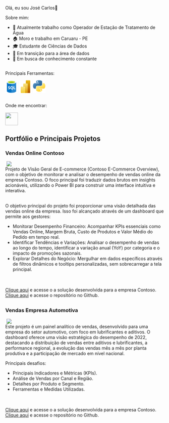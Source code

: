 Olá, eu sou José Carlos👋

Sobre mim:

- 💼 Atualmente trabalho como Operador de Estação de Tratamento de Água
- 🏠 Moro e trabalho em Caruaru - PE
- 🎓 Estudante de Ciências de Dados
- 🚀 Em transição para a área de dados
- 📖 Em busca de conhecimento constante


## 

Principais Ferramentas:

<div style="display: inline_block">
  <img align="center" alt="SQL" height="40" width="40" src="https://github.com/BruceFonseca/ferramentas/blob/main/logo.png?raw=true">
  <img align="center" alt="Power BI" height="40" width="40" src="https://github.com/BruceFonseca/ferramentas/blob/main/1200px-New_Power_BI_Logo.svg.png?raw=true">
  <img align="center" alt="Python" height="40" width="40" src="https://github.com/BruceFonseca/ferramentas/blob/main/Python-logo-notext.svg.png?raw=true">
</div>

<br>
  
Onde me encontrar:
<div style="display: inline_block">
  <a href="https://www.linkedin.com/in/jc-galvao/" target="_blank">
    <img align="center" alt="" height="40" width="40" src="https://github.com/BruceFonseca/Portfolio/blob/main/social%20icons/linkedin.png?raw=true">
  </a>
</div>

##

## Portfólio e Principais Projetos

### Vendas Online Contoso

<img align="right" width="500"  src="https://github.com/user-attachments/assets/55363b3d-b46e-4955-b6b3-291c1153d5f5">
Projeto de Visão Geral de E-commerce (Contoso E-Commerce Overview), com o objetivo de monitorar e analisar o desempenho de vendas online da empresa Contoso. O foco principal foi traduzir dados brutos em insights acionáveis, utilizando o Power BI para construir uma interface intuitiva e interativa.<br><br>

O objetivo principal do projeto foi proporcionar uma visão detalhada das vendas online da empresa. Isso foi alcançado através de um dashboard que permite aos gestores:<br>
- Monitorar Desempenho Financeiro: Acompanhar KPIs essenciais como Vendas Online, Margem Bruta, Custo de Produtos e Valor Médio do Pedido em tempo real.<br>
- Identificar Tendências e Variações: Analisar o desempenho de vendas ao longo do tempo, identificar a variação anual (YoY) por categoria e o impacto de promoções sazonais.<br>
- Explorar Detalhes do Negócio: Mergulhar em dados específicos através de filtros dinâmicos e tooltips personalizadas, sem sobrecarregar a tela principal.<br>

<br>
<br>
<a href="https://app.powerbi.com/view?r=eyJrIjoiYTZlYTA4NjEtYjg1Yi00ZmQxLTgzMzgtZmExYzQ1NGRjMDgzIiwidCI6IjU1NjA1YTYzLTAyNDQtNDlmMy05NTZlLWQ3NDIwODcyMzg5NiJ9
">Clique aqui</a> e acesse o a solução desenvolvida para a empresa Contoso.
<br>
<a href="">Clique aqui</a> e acesse o repositório no Github.

##

### Vendas Empresa Automotiva

<img align="right" width="500"  src="https://github.com/JCarlosGN/VendasPortfolio/blob/main/Vis%C3%A3o%20Geral%20Vendas.JPG?raw=true">
Este projeto é um painel analítico de vendas, desenvolvido para uma empresa do setor automotivo, com foco em lubrificantes e aditivos. O dashboard oferece uma visão estratégica do desempenho de 2022, destacando a distribuição de vendas entre aditivos e lubrificantes, a performance regional, a evolução das vendas mês a mês por planta produtiva e a participação de mercado em nível nacional.<br>

Principais desafios: <br>
- Principais Indicadores e Métricas (KPIs).<br>
- Análise de Vendas por Canal e Região.<br>
- Detalhes por Produto e Segmento.<br>
- Ferramentas e Medidas Utilizadas.<br>

<br>
<br>
<a href="https://app.powerbi.com/view?r=eyJrIjoiNjg2NGY2ZjYtMzBhZi00MzZhLTgyZTYtOGNkZmYwNTMwMjAwIiwidCI6IjU1NjA1YTYzLTAyNDQtNDlmMy05NTZlLWQ3NDIwODcyMzg5NiJ9">Clique aqui</a> e acesse o a solução desenvolvida para a empresa Contoso.
<br>
<a href="https://github.com/JCarlosGN/VendasPortfolio">Clique aqui</a> e acesse o repositório no Github.
